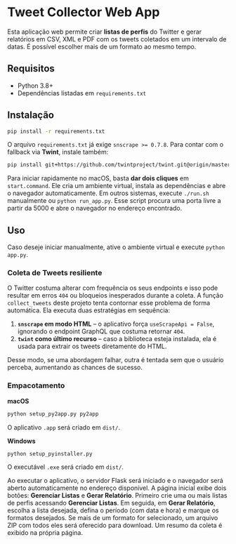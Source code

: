 # Tweet Collector Web App

Esta aplicação web permite criar **listas de perfis** do Twitter e gerar relatórios em CSV, XML e PDF com os tweets coletados em um intervalo de datas. É possível escolher mais de um formato ao mesmo tempo.

## Requisitos

- Python 3.8+
- Dependências listadas em `requirements.txt`

## Instalação

```bash
pip install -r requirements.txt
```

O arquivo `requirements.txt` já exige `snscrape >= 0.7.8`. Para contar com o
fallback via **Twint**, instale também:

```bash
pip install git+https://github.com/twintproject/twint.git@origin/master
```

Para iniciar rapidamente no macOS, basta **dar dois cliques** em `start.command`.
Ele cria um ambiente virtual, instala as dependências e abre o navegador
automaticamente. Em outros sistemas, execute `./run.sh` manualmente ou
`python run_app.py`. Esse script procura uma porta livre a partir da 5000 e abre
o navegador no endereço encontrado.

## Uso

Caso deseje iniciar manualmente, ative o ambiente virtual e execute `python app.py`.

### Coleta de Tweets resiliente

O Twitter costuma alterar com frequência os seus endpoints e isso pode
resultar em erros `404` ou bloqueios inesperados durante a coleta. A função
`collect_tweets` deste projeto tenta contornar esse problema de forma
automática. Ela executa duas estratégias em sequência:

1. **`snscrape` em modo HTML** – o aplicativo força `useScrapeApi = False`,
   ignorando o endpoint GraphQL que costuma retornar `404`.
2. **`twint` como último recurso** – caso a biblioteca esteja instalada, ela é
   usada para extrair os tweets diretamente do HTML.

Desse modo, se uma abordagem falhar, outra é tentada sem que o usuário
perceba, aumentando as chances de sucesso.

### Empacotamento

**macOS**

```bash
python setup_py2app.py py2app
```

O aplicativo `.app` será criado em `dist/`.

**Windows**

```bash
python setup_pyinstaller.py
```

O executável `.exe` será criado em `dist/`.

Ao executar o aplicativo, o servidor Flask será iniciado e o navegador será
aberto automaticamente no endereço disponível. A página inicial exibe dois
botões: **Gerenciar Listas** e **Gerar Relatório**. Primeiro crie uma ou mais
listas de perfis acessando **Gerenciar Listas**. Em seguida, em **Gerar
Relatório**, escolha a lista desejada, defina o período (com data e hora) e
marque os formatos desejados. Se mais de um formato for selecionado, um arquivo
ZIP com todos eles será oferecido para download. Um resumo da coleta é exibido
na própria página.
